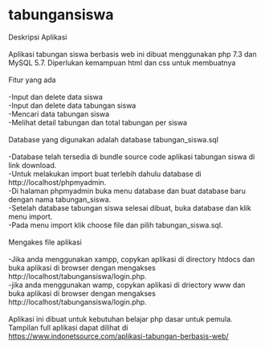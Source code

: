 # tabungansiswa
Deskripsi Aplikasi<br>
<br>
Aplikasi tabungan siswa berbasis web ini dibuat menggunakan php 7.3 dan MySQL 5.7. Diperlukan kemampuan html dan css untuk membuatnya<br>
<br>
Fitur yang ada<br>
<br>
-Input dan delete data siswa </br>
-Input dan delete data tabungan siswa<br>
-Mencari data tabungan siswa</br>
-Melihat detail tabungan dan total tabungan per siswa<br>
<br>
Database yang digunakan adalah database tabungan_siswa.sql<br>
<br>
-Database telah tersedia di bundle source code aplikasi tabungan siswa di link download.<br>
-Untuk melakukan import buat terlebih dahulu database di http://localhost/phpmyadmin.<br>
-Di halaman phpmyadmin buka menu database dan buat database baru dengan nama tabungan_siswa.<br>
-Setelah database tabungan siswa selesai dibuat, buka database dan klik menu import.<br>
-Pada menu import klik choose file dan pilih tabungan_siswa.sql.<br>
<br>
Mengakes file aplikasi<br>
<br>
-Jika anda menggunakan xampp, copykan aplikasi di directory htdocs dan buka aplikasi di browser dengan mengakses http://localhost/tabungansiswa/login.php.<br>
-jika anda menggunakan wamp, copykan aplikasi di driectory www dan buka aplikasi di browser dengan mengakses http://localhost/tabungansiswa/login.php.<br>
<br>
Aplikasi ini dibuat untuk kebutuhan belajar php dasar untuk pemula.<br> Tampilan full aplikasi dapat dilihat di https://www.indonetsource.com/aplikasi-tabungan-berbasis-web/
